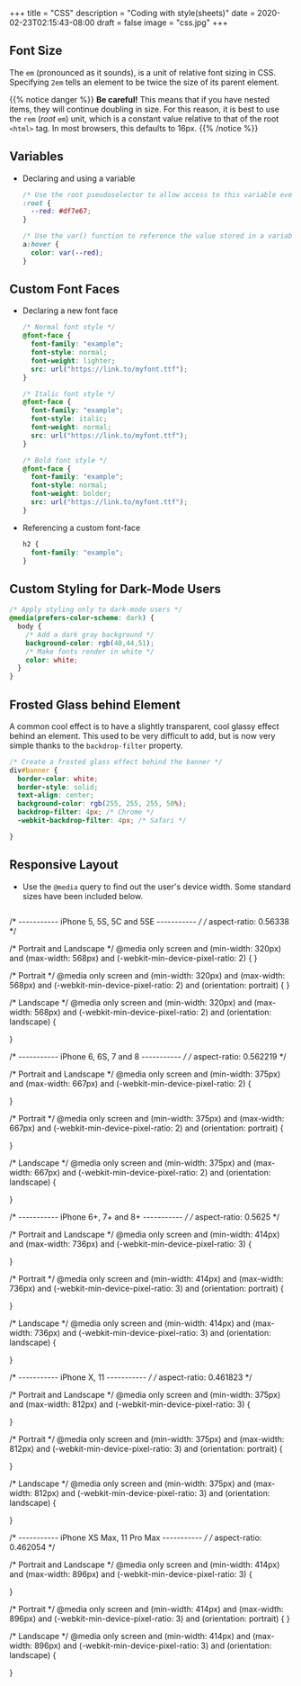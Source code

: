 +++
title = "CSS"
description = "Coding with style(sheets)"
date = 2020-02-23T02:15:43-08:00
draft = false
image = "css.jpg"
+++

## Font Size

The `em` (pronounced as it sounds), is a unit of relative font sizing in CSS. Specifying `2em` tells an element to be twice the size of its parent element.

{{% notice danger %}}
**Be careful!** This means that if you have nested items, they will continue doubling in size. For this reason, it is best to use the `rem` (*root* `em`) unit, which is a constant value relative to that of the root `<html>` tag. In most browsers, this defaults to 16px.
{{% /notice %}}

## Variables

* Declaring and using a variable

  ```css
  /* Use the root pseudoselector to allow access to this variable everywhere */
  :root {
    --red: #df7e67;
  }

  /* Use the var() function to reference the value stored in a variable */
  a:hover {
    color: var(--red);
  }
  ```

## Custom Font Faces

* Declaring a new font face

  ```css
  /* Normal font style */
  @font-face {
    font-family: "example";
    font-style: normal;
    font-weight: lighter;
    src: url("https://link.to/myfont.ttf");
  }

  /* Italic font style */
  @font-face {
    font-family: "example";
    font-style: italic;
    font-weight: normal;
    src: url("https://link.to/myfont.ttf");
  }

  /* Bold font style */
  @font-face {
    font-family: "example";
    font-style: normal;
    font-weight: bolder;
    src: url("https://link.to/myfont.ttf");
  }
  ```

* Referencing a custom font-face

  ```css
  h2 {
    font-family: "example";
  }
  ```


## Custom Styling for Dark-Mode Users

```css
/* Apply styling only to dark-mode users */
@media(prefers-color-scheme: dark) {
  body {
    /* Add a dark gray background */
    background-color: rgb(40,44,51);
    /* Make fonts render in white */
    color: white;
  }
}
```

## Frosted Glass behind Element

A common cool effect is to have a slightly transparent, cool glassy effect behind an element. This used to be very difficult to add, but is now very simple thanks to the `backdrop-filter` property.

```css
/* Create a frosted glass effect behind the banner */
div#banner {
  border-color: white;
  border-style: solid;
  text-align: center;
  background-color: rgb(255, 255, 255, 50%);
  backdrop-filter: 4px; /* Chrome */
  -webkit-backdrop-filter: 4px; /* Safari */

}
```

## Responsive Layout

* Use the `@media` query to find out the user's device width. Some standard sizes have been included below.

  ```css

/* ----------- iPhone 5, 5S, 5C and 5SE ----------- */
  /* aspect-ratio: 0.56338 */

/* Portrait and Landscape */
@media only screen
  and (min-width: 320px)
  and (max-width: 568px)
  and (-webkit-min-device-pixel-ratio: 2) {
}

/* Portrait */
@media only screen
  and (min-width: 320px)
  and (max-width: 568px)
  and (-webkit-min-device-pixel-ratio: 2)
  and (orientation: portrait) {
}

/* Landscape */
@media only screen
  and (min-width: 320px)
  and (max-width: 568px)
  and (-webkit-min-device-pixel-ratio: 2)
  and (orientation: landscape) {

}

/* ----------- iPhone 6, 6S, 7 and 8 ----------- */
  /* aspect-ratio: 0.562219 */

/* Portrait and Landscape */
@media only screen
  and (min-width: 375px)
  and (max-width: 667px)
  and (-webkit-min-device-pixel-ratio: 2) {

}

/* Portrait */
@media only screen
  and (min-width: 375px)
  and (max-width: 667px)
  and (-webkit-min-device-pixel-ratio: 2)
  and (orientation: portrait) {

}

/* Landscape */
@media only screen
  and (min-width: 375px)
  and (max-width: 667px)
  and (-webkit-min-device-pixel-ratio: 2)
  and (orientation: landscape) {

}

/* ----------- iPhone 6+, 7+ and 8+ ----------- */
  /* aspect-ratio: 0.5625 */

/* Portrait and Landscape */
@media only screen
  and (min-width: 414px)
  and (max-width: 736px)
  and (-webkit-min-device-pixel-ratio: 3) {

}

/* Portrait */
@media only screen
  and (min-width: 414px)
  and (max-width: 736px)
  and (-webkit-min-device-pixel-ratio: 3)
  and (orientation: portrait) {

}

/* Landscape */
@media only screen
  and (min-width: 414px)
  and (max-width: 736px)
  and (-webkit-min-device-pixel-ratio: 3)
  and (orientation: landscape) {

}

/* ----------- iPhone X, 11 ----------- */
  /* aspect-ratio: 0.461823 */

/* Portrait and Landscape */
@media only screen
  and (min-width: 375px)
  and (max-width: 812px)
  and (-webkit-min-device-pixel-ratio: 3) {

}

/* Portrait */
@media only screen
  and (min-width: 375px)
  and (max-width: 812px)
  and (-webkit-min-device-pixel-ratio: 3)
  and (orientation: portrait) {

}

/* Landscape */
@media only screen
  and (min-width: 375px)
  and (max-width: 812px)
  and (-webkit-min-device-pixel-ratio: 3)
  and (orientation: landscape) {

}

/* ----------- iPhone XS Max, 11 Pro Max ----------- */
  /* aspect-ratio: 0.462054 */


/* Portrait and Landscape */
@media only screen
  and (min-width: 414px)
  and (max-width: 896px)
  and (-webkit-min-device-pixel-ratio: 3) {

}

/* Portrait */
@media only screen
  and (min-width: 414px)
  and (max-width: 896px)
  and (-webkit-min-device-pixel-ratio: 3)
  and (orientation: portrait) {
}

/* Landscape */
@media only screen
  and (min-width: 414px)
  and (max-width: 896px)
  and (-webkit-min-device-pixel-ratio: 3)
  and (orientation: landscape) {

}
  ```
